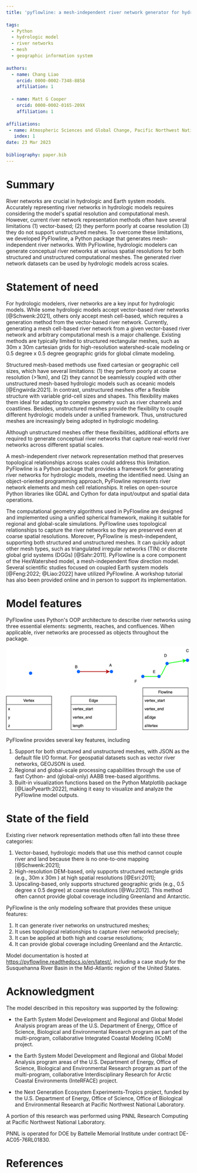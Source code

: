 ```yaml
---
title: 'pyflowline: a mesh-independent river network generator for hydrologic models'

tags:
  - Python
  - hydrologic model
  - river networks
  - mesh
  - geographic information system

authors:
  - name: Chang Liao
    orcid: 0000-0002-7348-8858    
    affiliation: 1

  - name: Matt G Cooper
    orcid: 0000-0002-0165-209X 
    affiliation: 1

affiliations:
 - name: Atmospheric Sciences and Global Change, Pacific Northwest National Laboratory, Richland, WA, USA
   index: 1 
date: 23 Mar 2023

bibliography: paper.bib
---
```


# Summary

River networks are crucial in hydrologic and Earth system models. Accurately representing river networks in hydrologic models requires considering the model's spatial resolution and computational mesh. However, current river network representation methods often have several limitations (1)  vector-based; (2) they perform poorly at coarse resolution (3) they do not support unstructured meshes. To overcome these limitations, we developed PyFlowline, a Python package that generates mesh-independent river networks. With PyFlowline, hydrologic modelers can generate conceptual river networks at various spatial resolutions for both structured and unstructured computational meshes. The generated river network datasets can be used by hydrologic models across scales.

# Statement of need


For hydrologic modelers, river networks are a key input for hydrologic models. 
While some hydrologic models accept vector-based river networks [@Schwenk:2021], others only accept mesh cell-based, which requires a generation method from the vector-based river network. 
Currently, generating a mesh cell-based river network from a given vector-based river network and arbitrary computational mesh is a major challenge.
Existing methods are typically limited to structured rectangular meshes, such as 30m x 30m cartesian grids for high-resolution watershed-scale modeling or 0.5 degree x 0.5 degree geographic grids for global climate modeling. 

Structured mesh-based methods use fixed cartesian or geographic cell sizes, which have several limitations: (1) they perform poorly at coarse resolution (>1km), and (2) they cannot be seamlessly coupled with other unstructured mesh-based hydrologic models such as oceanic models [@Engwirda:2021]. In contrast, unstructured meshes offer a flexible structure with variable grid-cell sizes and shapes. This flexibility makes them ideal for adapting to complex geometry such as river channels and coastlines. Besides, unstructured meshes provide the flexibility to couple different hydrologic models under a unified framework.
Thus, unstructured meshes are increasingly being adopted in hydrologic modeling.

Although unstructured meshes offer these flexibilities, additional efforts are required to generate conceptual river networks that capture real-world river networks across different spatial scales.

A mesh-independent river network representation method that preserves topological relationships across scales could address this limitation. 
PyFlowline is a Python package that provides a framework for generating river networks for hydrologic models, meeting the identified need. Using an object-oriented programming approach, PyFlowline represents river network elements and mesh cell relationships. It relies on open-source Python libraries like GDAL and Cython for data input/output and spatial data operations.

The computational geometry algorithms used in PyFlowline are designed and implemented using a unified spherical framework, making it suitable for regional and global-scale simulations. PyFlowline uses topological relationships to capture the river networks so they are preserved even at coarse spatial resolutions.
Moreover, PyFlowline is mesh-independent, supporting both structured and unstructured meshes. It can quickly adopt other mesh types, such as triangulated irregular networks (TIN) or discrete global grid systems (DGGs) [@Sahr:2011]. PyFlowline is a core component of the HexWatershed model, a mesh-independent flow direction model. Several scientific studies focused on coupled Earth system models [@Feng:2022; @Liao:2022] have utilized PyFlowline. A workshop tutorial has also been provided online and in person to support its implementation.


# Model features

PyFlowline uses Python's OOP architecture to describe river networks using three essential elements: segments, reaches, and confluences. When applicable, river networks are processed as objects throughout the package.

![The data model. \label{fig:oop}](https://github.com/changliao1025/pyflowline/blob/main/docs/figures/basic_element.png?raw=true)

PyFlowline provides several key features, including

1. Support for both structured and unstructured meshes, with JSON as the default file I/O format. For geospatial datasets such as vector river networks, GEOJSON is used.
2. Regional and global-scale processing capabilities through the use of fast Cython- and (global-only) AABB tree-based algorithms.
3. Built-in visualization functions based on the Python Matplotlib package [@LiaoPyearth:2022], making it easy to visualize and analyze the PyFlowline model outputs.

# State of the field

Existing river network representation methods often fall into these three categories:

1. Vector-based, hydrologic models that use this method cannot couple river and land because there is no one-to-one mapping [@Schwenk:2021];
2. High-resolution DEM-based, only supports structured rectangle grids (e.g., 30m x 30m ) at high spatial resolutions [@Esri:2011];
3. Upscaling-based, only supports structured geographic grids (e.g., 0.5 degree x 0.5 degree) at coarse resolutions [@Wu:2012]. This method often cannot provide global coverage including Greenland and Antarctic.

PyFlowline is the only modeling software that provides these unique features:

1. It can generate river networks on unstructured meshes; 
2. It uses topological relationships to capture river networkd precisely; 
3. It can be applied at both high and coarse resolutions; 
4. It can provide global coverage including Greenland and the Antarctic.

Model documentation is hosted at https://pyflowline.readthedocs.io/en/latest/, including a case study for the Susquehanna River Basin in the Mid-Atlantic region of the United States.

# Acknowledgment

The model described in this repository was supported by the following:

* the Earth System Model Development and Regional and Global Model Analysis program areas of the U.S. Department of Energy, Office of Science, Biological and Environmental Research program as part of the multi-program, collaborative Integrated Coastal Modeling (ICoM) project.

* the Earth System Model Development and Regional and Global Model Analysis program areas of the U.S. Department of Energy, Office of Science, Biological and Environmental Research program as part of the multi-program, collaborative Interdisciplinary Research for Arctic Coastal Environments (InteRFACE) project.

* the Next Generation Ecosystem Experiments-Tropics project, funded by the U.S. Department of Energy, Office of Science, Office of Biological and Environmental Research at Pacific Northwest National Laboratory. 

A portion of this research was performed using PNNL Research Computing at Pacific Northwest National Laboratory. 

PNNL is operated for DOE by Battelle Memorial Institute under contract DE-AC05-76RL01830.

# References

